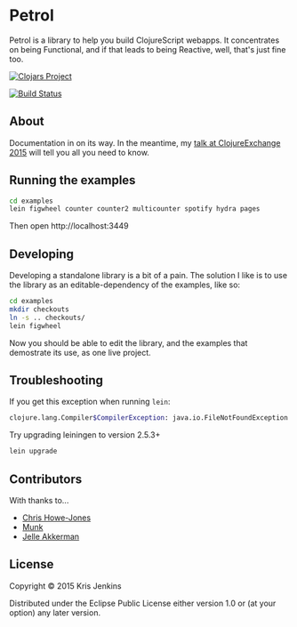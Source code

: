 # Petrol

Petrol is a library to help you build ClojureScript webapps. It
concentrates on being Functional, and if that leads to being Reactive,
well, that's just fine too.

[![Clojars Project](http://clojars.org/petrol/latest-version.svg)](http://clojars.org/petrol)

[![Build
Status](https://travis-ci.org/krisajenkins/petrol.svg?branch=0.1.0)](https://travis-ci.org/krisajenkins/petrol)

## About

Documentation in on its way. In the meantime, my [talk at ClojureExchange 2015](https://skillsmatter.com/skillscasts/7227-clojurescript-architecting-for-scale)
will tell you all you need to know.

## Running the examples

``` sh
cd examples
lein figwheel counter counter2 multicounter spotify hydra pages
```

Then open http://localhost:3449

## Developing

Developing a standalone library is a bit of a pain. The solution I like is to use the library as an editable-dependency of the examples, like so:

``` sh
cd examples
mkdir checkouts
ln -s .. checkouts/
lein figwheel
```

Now you should be able to edit the library, and the examples that demostrate its use, as one live project.

## Troubleshooting

If you get this exception when running `lein`:

``` sh
clojure.lang.Compiler$CompilerException: java.io.FileNotFoundException: Could not locate cljs/analyzer__init.class or cljs/analyzer.clj on classpath: , compiling:(figwheel_sidecar/utils.clj:1:1)
```

Try upgrading leiningen to version 2.5.3+

``` sh
lein upgrade
```

## Contributors

With thanks to...

* [Chris Howe-Jones](https://github.com/chrishowejones)
* [Munk](https://github.com/munk)
* [Jelle Akkerman](https://github.com/jellea)

## License

Copyright © 2015 Kris Jenkins

Distributed under the Eclipse Public License either version 1.0 or (at
your option) any later version.
